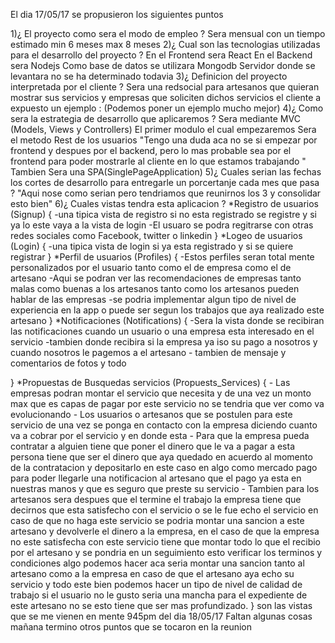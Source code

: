 El dia 17/05/17 se propusieron los siguientes puntos

1)¿ El proyecto como sera el modo de empleo ?
   Sera mensual con un tiempo estimado min 6 meses max 8 meses
2)¿ Cual son las tecnologias utilizadas para el desarrollo del proyecto ?
  En el Frontend sera React
  En el Backend sera Nodejs
  Como base de datos se utilizara Mongodb
  Servidor donde se levantara no se ha determinado todavia
3)¿ Definicion del proyecto interpretada por el cliente ?
  Sera una redsocial para artesanos que quieran mostrar sus servicios y empresas
  que soliciten dichos servicios
  el cliente a expuesto un ejemplo :
  (Podemos poner un ejemplo mucho mejor)
4)¿ Como sera la estrategia de desarrollo que aplicaremos ?
  Sera mediante MVC (Models, Views y Controllers)
  El primer modulo el cual empezaremos Sera el metodo Rest de los usuarios
  "Tengo una duda aca no se si empezar por frontend y despues por el backend,
  pero lo mas probable sea por el frontend para poder mostrarle al cliente en
  lo que estamos trabajando "
  Tambien Sera una SPA(SinglePageApplication)
5)¿ Cuales serian las fechas los cortes de desarrollo para entregarle un porcertanje cada mes que pasa ?
  "Aqui nose como serian pero tendriamos que reunirnos los 3 y consolidar esto bien"
6)¿ Cuales vistas tendra esta aplicacion ?
  *Registro de usuarios (Signup)
  {
    -una tipica vista de registro si no esta registrado se registre  y si ya lo este vaya a la vista de login
    -El usuaro se podra regitrarse con otras redes sociales como Facebook, twitter o linkedin
  }
  *Logeo de usuarios (Login)
  {
    -una tipica vista de login si ya esta registrado y si se quiere registrar
  }
  *Perfil de usuarios (Profiles)
  {
    -Estos perfiles seran total mente personalizados por el usuario tanto como el de empresa como el de artesano
    -Aqui se podran ver las recomendaciones de empresas tanto malas como buenas a los artesanos tanto como los artesanos pueden hablar de las empresas
    -se podria implementar algun tipo de nivel de experiencia en la app o puede ser segun los trabajos que aya realizado este artesano
  }
  *Notificaciones (Notifications)
  {
    -Sera la vista donde se recibiran las notificaciones cuando un usuario o una empresa esta interesado en el servicio
    -tambien donde recibira si la empresa ya iso su pago a nosotros y cuando nosotros le pagemos a el artesano
    - tambien de mensaje y comentarios de fotos y todo

  }
  *Propuestas de Busquedas servicios (Propuests_Services)
  {
    - Las empresas podran montar el servicio que necesita y de una vez un monto max que es capas de pagar por este servicio
    no se tendria que ver como va evolucionando
    - Los usuarios o artesanos que se postulen para este servicio de una vez se ponga en contacto con la empresa
    diciendo cuanto va a cobrar por el servicio y en donde esta
    - Para que la empresa pueda contratar a alguien tiene que poner el dinero que le va a pagar a esta persona tiene que ser el dinero
    que aya quedado en acuerdo al momento de la contratacion y depositarlo en este caso en algo como mercado pago
    para poder llegarle una notificacion al artesano que el pago ya esta en nuestras manos y que es seguro que preste su servicio
    - Tambien para los artesanos sera despues que el termine el trabajo la empresa tiene que decirnos que esta satisfecho con el servicio
    o se le fue echo el servicio en caso de que no haga este servicio se podria montar una sancion a este artesano y devolverle el dinero a
    la empresa, en el caso de que la empresa no este satisfecha con este servicio tiene que montar todo lo que el recibio por el artesano y
    se pondria en un seguimiento esto verificar los terminos y condiciones algo podemos hacer aca seria montar una sancion tanto al artesano
    como a la empresa en caso de que el artesano aya echo su servicio y todo este bien podemos hacer un tipo de nivel de calidad de trabajo
    si el usuario no le gusto seria una mancha para el expediente de este artesano no se esto tiene que ser mas profundizado.
  }
  son las vistas que se me vienen en mente
945pm del dia 18/05/17
Faltan algunas cosas mañana termino otros puntos que se tocaron en la reunion
